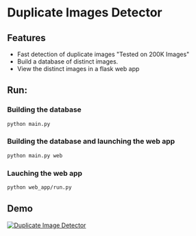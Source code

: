 # Duplicate Images Detector

## Features
- Fast detection of duplicate images "Tested on 200K Images"
- Build a database of distinct images.
- View the distinct images in a flask web app



## Run:
### Building the database
```bash
python main.py
```
### Building the database and launching the web app
```bash
python main.py web
```
### Lauching the web app
```bash
python web_app/run.py
```

## Demo

[![Duplicate Image Detector](https://image.ibb.co/eWxosJ/up.png)](https://youtu.be/z0iEAw94rik)
